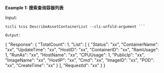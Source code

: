 **Example 1: 搜索查询容器列表**



Input: 

```
tccli tcss DescribeAssetContainerList --cli-unfold-argument ```

Output: 
```
{
    "Response": {
        "TotalCount": 1,
        "List": [
            {
                "Status": "xx",
                "ContainerName": "xx",
                "UpdateTime": "xx",
                "HostID": "xx",
                "ContainerID": "xx",
                "RamUsage": 1,
                "RunAs": "xx",
                "HostName": "xx",
                "CPUUsage": 1,
                "PublicIp": "xx",
                "ImageName": "xx",
                "HostIP": "xx",
                "Cmd": "xx",
                "ImageID": "xx",
                "POD": "xx",
                "CreateTime": "xx"
            }
        ],
        "RequestId": "xx"
    }
}
```

